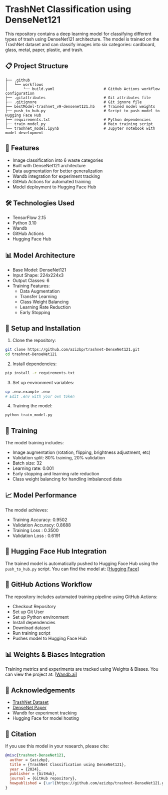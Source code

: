 # TrashNet Classification using DenseNet121

This repository contains a deep learning model for classifying different types of trash using DenseNet121 architecture. The model is trained on the TrashNet dataset and can classify images into six categories: cardboard, glass, metal, paper, plastic, and trash.

## 📋 Project Structure

```
├── .github
│   └── workflows
│       └── build.yaml                      # GitHub Actions workflow configuration
├── .gitattributes                          # Git attributes file
├── .gitignore                              # Git ignore file
├── bestModel-trashnet_v9-densenet121.h5    # Trained model weights
├── push_to_hub.py                          # Script to push model to Hugging Face Hub
├── requirements.txt                        # Python dependencies
├── train_model.py                          # Main training script
└── trashnet_model.ipynb                    # Jupyter notebook with model development
```

## 🚀 Features

- Image classification into 6 waste categories
- Built with DenseNet121 architecture
- Data augmentation for better generalization
- Wandb integration for experiment tracking
- GitHub Actions for automated training
- Model deployment to Hugging Face Hub

## 🛠️ Technologies Used

- TensorFlow 2.15
- Python 3.10
- Wandb
- GitHub Actions
- Hugging Face Hub

## 📊 Model Architecture

- Base Model: DenseNet121
- Input Shape: 224x224x3
- Output Classes: 6
- Training Features:
  - Data Augmentation
  - Transfer Learning
  - Class Weight Balancing
  - Learning Rate Reduction
  - Early Stopping

## 🔧 Setup and Installation

1. Clone the repository:

```bash
git clone https://github.com/azizbp/trashnet-DenseNet121.git
cd trashnet-DenseNet121
```

2. Install dependencies:

```bash
pip install -r requirements.txt
```

3. Set up environment variables:

```bash
cp .env.example .env
# Edit .env with your own token
```

4. Training the model:

```bash
python train_model.py
```

## 🚂 Training

The model training includes:

- Image augmentation (rotation, flipping, brightness adjustment, etc)
- Validation split: 80% training, 20% validation
- Batch size: 32
- Learning rate: 0.001
- Early stopping and learning rate reduction
- Class weight balancing for handling imbalanced data

## 📈 Model Performance

The model achieves:

- Training Accuracy: 0.9502
- Validation Accuracy: 0.8688
- Training Loss : 0.3500
- Validation Loss : 0.6191

## 🤗 Hugging Face Hub Integration

The trained model is automatically pushed to Hugging Face Hub using the `push_to_hub.py` script. You can find the model at:
[[Hugging Face](https://huggingface.co/azizbp/trashnet-densenet121)]

## 🔄 GitHub Actions Workflow

The repository includes automated training pipeline using GitHub Actions:

- Checkout Repository
- Set up Git User
- Set up Python environment
- Install dependencies
- Download dataset
- Run training script
- Pushes model to Hugging Face Hub

## 📊 Weights & Biases Integration

Training metrics and experiments are tracked using Weights & Biases. You can view the project at:
[[Wandb.ai](https://wandb.ai/azizbp-gunadarma-university/trashnet-model/table?nw=nwuserazizbp)]

## 🙏 Acknowledgements

- [TrashNet Dataset](https://github.com/garythung/trashnet)
- [DenseNet Paper](https://arxiv.org/abs/1608.06993)
- Wandb for experiment tracking
- Hugging Face for model hosting

## 📜 Citation

If you use this model in your research, please cite:

```bibtex
@misc{trashnet-DenseNet121,
  author = {azizbp},
  title = {TrashNet Classification using DenseNet121},
  year = {2024},
  publisher = {GitHub},
  journal = {GitHub repository},
  howpublished = {\url{https://github.com/azizbp/trashnet-DenseNet121.git}}
}
```

